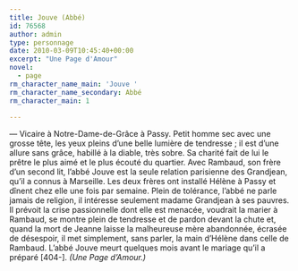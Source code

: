 ```yaml
---
title: Jouve (Abbé)
id: 76568
author: admin
type: personnage
date: 2010-03-09T10:45:40+00:00
excerpt: "Une Page d'Amour"
novel:
  - page
rm_character_name_main: 'Jouve '
rm_character_name_secondary: Abbé
rm_character_main: 1

---
```

— Vicaire à Notre-Dame-de-Grâce à Passy. Petit homme sec avec une grosse tête, les yeux pleins d&rsquo;une belle lumière de tendresse ; il est d&rsquo;une allure sans grâce, habillé à la diable, très sobre. Sa charité fait de lui le prêtre le plus aimé et le plus écouté du quartier. Avec Rambaud, son frère d&rsquo;un second lit, l&rsquo;abbé Jouve est la seule relation parisienne des Grandjean, qu&rsquo;il a connus à Marseille. Les deux frères ont installé Hélène à Passy et dînent chez elle une fois par semaine. Plein de tolérance, l&rsquo;abbé ne parle jamais de religion, il intéresse seulement madame Grandjean à ses pauvres. Il prévoit la crise passionnelle dont elle est menacée, voudrait la marier à Rambaud, se montre plein de tendresse et de pardon devant la chute et, quand la mort de Jeanne laisse la malheureuse mère abandonnée, écrasée de désespoir, il met simplement, sans parler, la main d&rsquo;Hélène dans celle de Rambaud. L&rsquo;abbé Jouve meurt quelques mois avant le mariage qu&rsquo;il a préparé [404-]. _(Une Page d&rsquo;Amour.)_